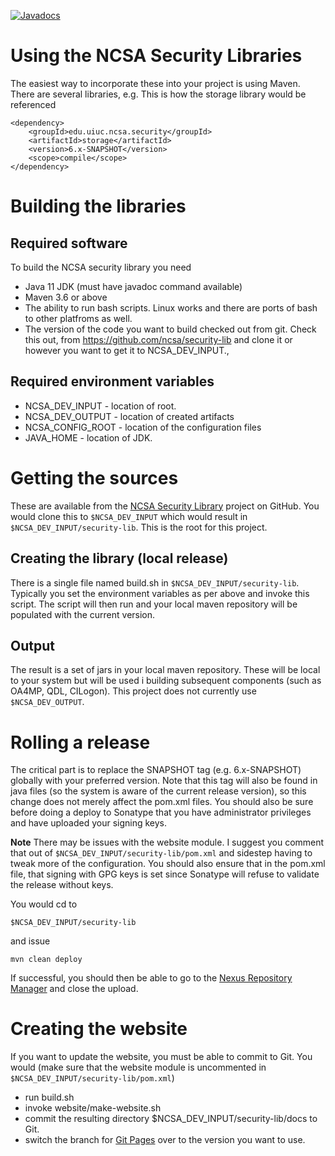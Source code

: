 [![Javadocs](https://www.javadoc.io/badge/edu.uiuc.ncsa.security/ncsa-security-core.svg)](https://www.javadoc.io/doc/edu.uiuc.ncsa.security/ncsa-security-core)
 
# Using the NCSA Security Libraries

The easiest way to incorporate these into your project is using Maven. There are
several libraries, e.g. This is how the storage library would be referenced
```
<dependency>
    <groupId>edu.uiuc.ncsa.security</groupId>
    <artifactId>storage</artifactId>
    <version>6.x-SNAPSHOT</version>
    <scope>compile</scope>
</dependency>
```
 
# Building the libraries
                              
## Required software

To build the NCSA security library you need

* Java 11 JDK (must have javadoc command available)
* Maven 3.6 or above
* The ability to run bash scripts. Linux works and there are ports of bash to other platfroms as well.
* The version of the code you want to build checked out from git. Check this out, from https://github.com/ncsa/security-lib and clone it or however you want to get it to NCSA_DEV_INPUT.,

## Required environment variables

* NCSA_DEV_INPUT - location of root. 
* NCSA_DEV_OUTPUT  - location of created artifacts
* NCSA_CONFIG_ROOT - location of the configuration files
* JAVA_HOME - location of JDK.  

# Getting the sources

These are available from the [NCSA Security Library](https://github.com/ncsa/security-lib.git) project on GitHub.
You would clone this to `$NCSA_DEV_INPUT` which would result in `$NCSA_DEV_INPUT/security-lib`. This
is the root for this project.

## Creating the library (local release)

There is a single file named build.sh in `$NCSA_DEV_INPUT/security-lib`. 
Typically you set the  environment variables as per above
and invoke this script.  The script will then run and your local maven 
repository will be populated with the current version.

## Output

The result is a set of jars in your local maven repository. These will be local to your
system but will be used i building subsequent components (such as OA4MP, QDL, CILogon). This
project does not currently use `$NCSA_DEV_OUTPUT`.

                         
# Rolling a release

The critical part is to replace the SNAPSHOT tag (e.g. 6.x-SNAPSHOT)
globally with your preferred version. Note that this tag will also be found in
java files (so the system is aware of the current release version), so this
change does not merely affect the pom.xml files. You should also be sure before
doing a deploy to Sonatype that you have administrator privileges and have uploaded
your signing keys. 

__Note__ There may be issues with the website module. I suggest you comment that out
of `$NCSA_DEV_INPUT/security-lib/pom.xml` and sidestep having to tweak more of the 
configuration. You should also ensure that in the pom.xml file, that signing with GPG keys is
set since Sonatype will refuse to validate the release without keys.

You would cd to

`$NCSA_DEV_INPUT/security-lib`

and issue

`mvn clean deploy`

If successful, you should then be able to go to the [Nexus Repository Manager](https://oss.sonatype.org/index.html#welcome)
and close the upload. 


# Creating the website

If you want to update the website, you must be able to commit to Git. 
You would (make sure that the website module is uncommented in `$NCSA_DEV_INPUT/security-lib/pom.xml`)

* run build.sh 
* invoke  website/make-website.sh
* commit the resulting directory $NCSA_DEV_INPUT/security-lib/docs to Git.
* switch the branch for [Git Pages](https://github.com/ncsa/security-lib/settings/pages) over to the version you want to use.

